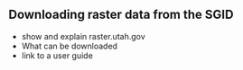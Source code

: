 ## Downloading raster data from the SGID
- show and explain raster.utah.gov
- What can be downloaded
- link to a user guide
